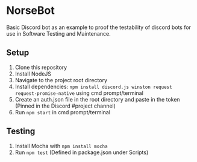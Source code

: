 # NorseBot

Basic Discord bot as an example to proof the testability of discord bots for use in Software Testing and Maintenance.

## Setup

1. Clone this repository
2. Install NodeJS
3. Navigate to the project root directory
4. Install dependencies: `npm install discord.js winston request request-promise-native` using cmd prompt/terminal
5. Create an auth.json file in the root directory and paste in the token (Pinned in the Discord #project channel)
6. Run `npm start` in cmd prompt/terminal

## Testing

1. Install Mocha with `npm install mocha`
2. Run `npm test` (Defined in package.json under Scripts)
